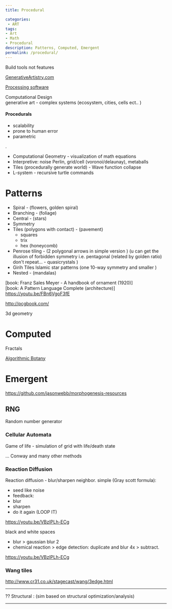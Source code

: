 ```yaml
---
title: Procedural

categories:
 - ART
tags:
- Art
- Math
- Procedural
description: Patterns, Computed, Emergent
permalink: /procedural/
---
```



Build tools not features 




[GenerativeArtistry.com](https://generativeartistry.com/tutorials/)


[Processing software](https://bleuje.github.io/tutorials/)

Computational Design    
generative art -  complex systems (ecosystem, cities, cells ect.. )  


#### Procedurals
- scalability
- prone to human error
- parametric

.
- Computational Geometry - visualization of math equations
- Interpretive: noise Perlin, grid/cell (voronoi/delaunay), metaballs
- Tiles (procedurally generate world) - Wave function collapse
- L-system - recursive turtle commands




# Patterns



- Spiral - (flowers, golden spiral)
- Branching - (foliage)
- Central - (stars)
- Symmetry
- Tiles (polygons with contact) -  (pavement)
    - squares
    - trix
    - hex (honeycomb)
- Penrose tiling - (2 polygonal arrows in simple version ) (u can get the illusion of forbidden symmetry i.e. pentagonal (related by golden ratio) don't repeat... - quasicrystals )
- Girih Tiles Islamic star patterns (one 10-way symmetry and smaller )
- Nested - (mandalas)


[book: Franz Sales Meyer - A handbook of ornament (1920)]  
[book: A Pattern Language Complete (architecture)]
https://youtu.be/FBn6VgoF3fE  

http://pcgbook.com/

3d geometry



# Computed

Fractals

[Algorithmic Botany](http://algorithmicbotany.org/papers/)

# Emergent

https://github.com/jasonwebb/morphogenesis-resources

##  RNG
Random number generator




### Cellular Automata
Game of life - simulation of grid with life/death state

...
Conway and many other methods

### Reaction Diffusion
Reaction diffusion - blur/sharpen neighbor.
simple (Gray scott formula):
- seed like noise
- feedback:
- blur
- sharpen
- do it again (LOOP IT)

https://youtu.be/VBzIPLh-ECg


black and white spaces
- blur > gaussian blur 2
- chemical reaction > edge detection:  duplicate and blur 4x > subtract.

https://youtu.be/VBzIPLh-ECg

### Wang tiles

http://www.cr31.co.uk/stagecast/wang/3edge.html



---


?? Structural : (sim based on structural optimization/analysis)

------      
